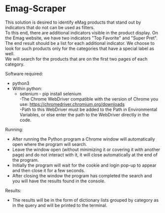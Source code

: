 # Emag-Scraper
This solution is desired to identify eMag products that stand out by indicators that do not can be used as filters.  
To this end, there are additional indicators visible in the product display. On the Emag website, we have two indicators "Top Favorite" and "Super Pret".  
The end result should be a list for each additional indicator. We choose to look for such products only for the categories that have a special label as well.  
We will search for the products that are on the first two pages of each category.

Software required:  
- python3  
- Within python:  
  - selenium - pip install selenium  
-The Chrome WebDriver compatible with the version of Chrome you use: https://chromedriver.chromium.org/downloads  
-Path to this WebDriver must be added to the Path in Environmental Variables, or else enter the path to the WebDriver directly in the code.  

Running:  
- After running the Python program a Chrome window will automatically open where the program will search.  
- Leave the window open (without minimizing it or covering it with another page) and do not interact with it, it will close automatically at the end of the program.  
- Initially the program will wait for the cookie and login pop-up to appear and then close it for a few seconds.  
- After closing the window the program has completed the search and you will have the results found in the console.  

Results:  
- The results will be in the form of dictionary lists grouped by category as in the query and will be printed to the terminal.  

